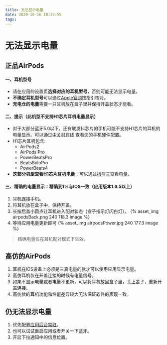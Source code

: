 ```yaml
---
title: 无法显示电量
date: 2020-10-16 18:39:55
tags:
---
```


# 无法显示电量

## 正品AirPods

#### 一、耳机型号
* 请在应用的设置页**选择对应的耳机型号**，否则可能无法显示电量。
* **不确定耳机型号**可以通过[Apple官网](https://support.apple.com/zh-cn/HT209580)按指引核对。
* **充电仓的电量**需要一只耳机放在盒子里并保持开盖状态才能看。

#### 二、提示（此机型不支持H1芯片耳机电量显示）
* 对于大部分蓝牙5.0以下，还有联发科芯片的手机可能不支持H1芯片的耳机的电量显示。可以通过[中关村在线](http://www.zol.com.cn/) 查看您的手机硬件配置。
* H1芯片耳机包含:
    * AirPods2
    * AirPods Pro
    * PowerBeatsPro
    * BeatsSoloPro
    * PowerBeats4
* **这部分机型查看H1芯片耳机电量**：可以通过[指引三](#三、精确的电量显示：精确到1-与IOS一致（应用版本1-6-5以上）)查看电量。

#### 三、精确的电量显示：精确到1%与IOS一致（应用版本1.6.5以上）
1. 耳机连接手机。
2. 将耳机放在盒子中，保持开盖。
3. 长按后盖小圆点让耳机进入配对状态（盒子指示灯闪白灯）。
{% asset_img airpodsBack.png 240 118.3 image %}
4. 等待应用电量更新即可
{% asset_img airpodsPower.jpg 240 177.3 image %}
> 精确电量仅在耳机配对模式下生效。
    
## 高仿的AirPods
1. 耳机在IOS设备上必须是三真电量的款才可以使用应用显示电量。
2. 高仿耳机仅在开盖连接的时候有电量信号。
3. 如果不显示电量或者电量不更新，可以将耳机放回盒子里，关上盖子，重新开盖连接。
4. 高仿款的耳机功能和性能差异较大无法保证软件的表现一致。

## 仍无法显示电量
1. 优先配置[应用后台常驻](/2020/12/22/normal-permanent/#后台常驻设置)。
2. 也可以试试重启应用或者开关一下蓝牙。
3. 开启下拉通知中的信息位置。



